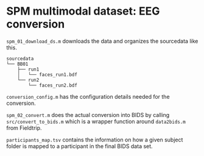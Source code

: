 # SPM multimodal dataset: EEG conversion

`spm_01_download_ds.m` downloads the data and organizes the sourcedata like
this.

```
sourcedata
└── BB01
    ├── run1
    │   └── faces_run1.bdf
    └── run2
        └── faces_run2.bdf
```

`conversion_config.m` has the configuration details needed for the conversion.

`spm_02_convert.m` does the actual conversion into BIDS by calling
`src/convert_to_bids.m` which is a wrapper function around `data2bids.m` from
Fieldtrip.

`participants_map.tsv` contains the information on how a given subject folder is
mapped to a participant in the final BIDS data set.
